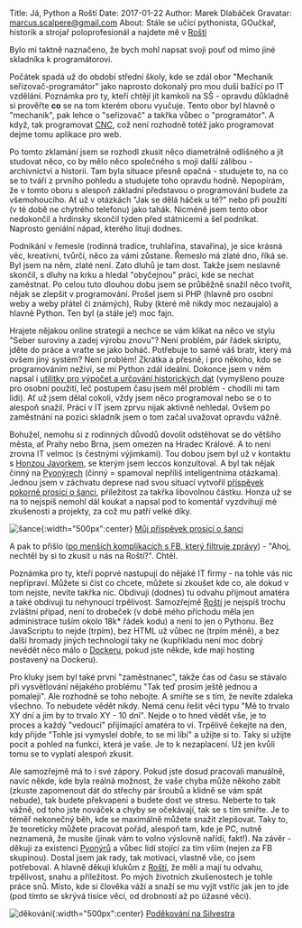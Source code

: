 Title: Já, Python a Roští
Date: 2017-01-22
Author: Marek Dlabáček
Gravatar: marcus.scalpere@gmail.com
About: Stále se učící pythonista, GOučkař, historik a strojař poloprofesionál a najdete mě v [Roští](https://rosti.cz/)


Bylo mi taktně naznačeno, že bych mohl napsat svoji pouť od mimo jiné skladníka k programátorovi.

Počátek spadá už do období střední školy, kde se zdál obor "Mechanik seřizovač-programátor" jako naprosto dokonalý pro mou duši bažící po IT vzdělání. Poznámka pro ty, kteří chtějí jít kamkoli na SŠ - opravdu důkladně si prověřte **co** se na tom kterém oboru vyučuje. Tento obor byl hlavně o "mechanik", pak lehce o "seřizovač" a takřka vůbec o "programátor". A když, tak programovat [CNC](https://cs.wikipedia.org/wiki/%C4%8C%C3%ADslicov%C3%A9_%C5%99%C3%ADzen%C3%AD), což není rozhodně totéž jako programovat dejme tomu aplikace pro web.

Po tomto zklamání jsem se rozhodl zkusit něco diametrálně odlišného a jít studovat něco, co by mělo něco společného s moji další zálibou - archivnictví a historii. Tam byla situace přesně opačná - studujete to, na co se to tváří z prvního pohledu a studujete toho opravdu hodně. Nepopírám, že v tomto oboru s alespoň základní představou o programování budete za všemohoucího. Ať už v otázkách "Jak se dělá háček u té?" nebo při použití (v té době ne chytrého telefonu) jako tahák. Nicméně jsem tento obor nedokončil a hrdinsky skončil týden před státnicemi a šel podnikat. Naprosto geniální nápad, kterého lituji dodnes.

Podnikání v řemesle (rodinná tradice, truhlařina, stavařina), je sice krásná věc, kreativní, tvůrčí, něco za vámi zůstane. Řemeslo má zlaté dno, říká se. Byl jsem na něm, zlaté není. Zato dluhů je tam dost. Takže jsem neslavně skončil, s dluhy na krku a hledal "obyčejnou" práci, kde se nechat zaměstnat. Po celou tuto dlouhou dobu jsem se průběžně snažil něco tvořit, nějak se zlepšit v programování. Prošel jsem si PHP (hlavně pro osobní weby a weby přátel či známých), Ruby (které mě nikdy moc nezaujalo) a hlavně Python. Ten byl (a stále je!) moc fajn.

Hrajete nějakou online strategii a nechce se vám klikat na něco ve stylu "Seber suroviny a zadej výrobu znovu"? Není problém, pár řádek skriptu, jděte do práce a vraťte se jako boháč. Potřebuje to samé váš bratr, který má ovšem jiný systém? Není problém! Zkrátka a přesně, i pro někoho, kdo se programováním neživí, se mi Python zdál ideální. Dokonce jsem v něm napsal i [utilitky pro výpočet a určování historických dat](https://github.com/Edelstadt?utf8=%E2%9C%93&tab=repositories&q=&type=source&language=) (vymyšleno pouze pro osobní použití, leč postupem času jsem měl problém - chodili mi tam lidi). Ať už jsem dělal cokoli, vždy jsem něco programoval nebo se o to alespoň snažil. Práci v IT jsem zprvu nijak aktivně nehledal. Ovšem po zaměstnání na pozici skladník jsem o tom začal uvažovat opravdu vážně.

Bohužel, nemohu si z rodinných důvodů dovolit odstěhovat se do většího města, ať Prahy nebo Brna, jsem omezen na Hradec Králové. A to není zrovna IT velmoc (s čestnými výjimkami). Tou dobou jsem byl už v kontaktu s [Honzou Javorkem](http://honzajavorek.cz), se kterým jsem leccos konzultoval. A byl tak nějak činný na [Pyonýrech](https://www.facebook.com/groups/pyonieri/) (činný = spamoval nepříliš inteligentníma otázkama). Jednou jsem v záchvatu deprese nad svou situací vytvořil [příspěvek pokorně prosící o šanci](https://www.facebook.com/groups/pyonieri/permalink/1168570359821806/), příležitost za takřka libovolnou částku. Honza už se na to nejspíš nemohl dál koukat a napsal pod to komentář vyzdvihují mé zkušenosti a projekty, za což mu patří velké díky.

![šance]({filename}/images/marcus1.png){:width="500px":center}
[Můj příspěvek prosící o šanci](https://www.facebook.com/groups/pyonieri/permalink/1168570359821806/)

A pak to přišlo ([po menších komplikacích s FB, který filtruje zprávy](https://www.facebook.com/groups/pyonieri/permalink/1178763112135864/)) - "Ahoj, nechtěl by si to zkusit u nás na Roští?". Chtěl.

Poznámka pro ty, kteří poprvé nastupují do nějaké IT firmy - na tohle vás nic nepřipraví. Můžete si číst co chcete, můžete si zkoušet kde co, ale dokud v tom nejste, nevíte takřka nic. Obdivuji (dodnes) tu odvahu přijmout amatéra a také obdivuji tu nehynoucí trpělivost. Samozřejmě [Roští](https://rosti.cz/) je nejspíš trochu zvláštní případ, není to drobeček (v době mého příchodu měla jen administrace tuším okolo 18k* řádek kodu) a není to jen o Pythonu. Bez JavaScriptu to nejde (trpím), bez HTML už vůbec ne (trpím méně), a bez další hromady jiných technologií taky ne (kupříkladu není moc dobrý nevědět něco málo o [Dockeru](https://www.docker.com/), pokud jste někde, kde mají hosting postavený na Dockeru).

Pro kluky jsem byl také první "zaměstnanec", takže čas od času se stávalo při vysvětlování nějakého problému "Tak teď prosím ještě jednou a pomaleji". Ale rozhodně se toho nebojte. A smiřte se s tím, že nevíte zdaleka všechno. To nebudete vědět nikdy. Nemá cenu řešit věci typu "Mě to trvalo XY dní a jim by to trvalo XY - 10 dní". Nejde o to hned vědět vše, je to proces a každý "vedoucí" přijímající amatéra to ví. Trpělivě čekejte na den, kdy přijde "Tohle jsi vymyslel dobře, to se mi líbí" a užijte si to. Taky si užijte pocit a pohled na funkci, která je vaše. Je to k nezaplacení. Už jen kvůli tomu se to vyplatí alespoň zkusit.

Ale samozřejmě má to i své zápory. Pokud jste dosud pracovali manuálně, navíc někde, kde byla reálná možnost, že vaše chyba může někoho zabít (zkuste zapomenout dát do střechy pár šroubů a klidně se vám spát nebude), tak budete překvapeni a budete dost ve stresu. Neberte to tak vážně, od toho jste nováček a chyby se očekávají, tak se s tím smiřte. Je to téměř nekonečný běh, kde se maximálně můžete snažit zlepšovat. Taky to, že teoreticky můžete pracovat pořád, alespoň tam, kde je PC, nutně neznamená, že musíte (jinak vám to volno výslovně nařídí, fakt!). Na závěr - děkuji za existenci [Pyonýrů](https://www.facebook.com/groups/pyonieri/) a vůbec lidí stojící za tím vším (nejen za FB skupinou). Dostal jsem jak rady, tak motivaci, vlastně vše, co jsem potřeboval. A hlavně děkuji klukům z [Roští](https://rosti.cz/), že měli a mají tu odvahu, trpělivost, snahu a příležitost. Po mých životních zkušenostech je tohle práce snů. Místo, kde si člověka váží a snaží se mu vyjít vstříc jak jen to jde (pod tímto se skrývá tisíce věcí, od drobností až po úžasné věci).

![děkování]({filename}/images/marcus2.png){:width="500px":center}
[Poděkování na Silvestra](https://www.facebook.com/groups/pyonieri/permalink/1343136619031845/)
